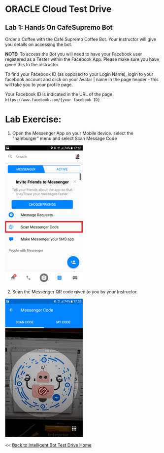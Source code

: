 # ORACLE Cloud Test Drive #

## Lab 1: Hands On CafeSupremo Bot ##

Order a Coffee with the Café Supremo Coffee Bot. Your instructor will give you details on accessing the bot.

**NOTE:** To access the Bot you will need to have your Facebook user registered as a Tester within the Facebook App.  Please make sure you have given this to the instructor.

To find your Facebook ID (as opposed to your Login Name), login to your facebook account and click on your Avatar | name in the page header - this will take you to your profile page.

Your Facebook ID is indicated in the URL of the page ``https://www.facebook.com/{your facebook ID}``

# Lab Exercise: #

1. Open the Messenger App on your Mobile device. select the "hamburger" menu and select Scan Message Code

<img src="img/lab1-1.png" width="50%"/>

2. Scan the Messenger QR code given to you by your Instructor.

<img src="img/lab1-2.png" width="50%"/>

<< [Back to Intelligent Bot Test Drive Home](README.md)
